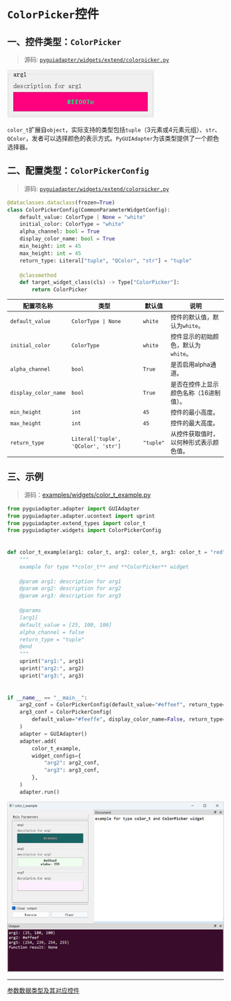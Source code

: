 # `ColorPicker`控件

## 一、控件类型：`ColorPicker`

> 源码: [`pyguiadapter/widgets/extend/colorpicker.py`]()

<img src="../images/color_t.png" />

`color_t`扩展自`object`，实际支持的类型包括`tuple`（3元素或4元素元组）、`str`、`QColor`，发者可以选择颜色的表示方式。`PyGUIAdapter`为该类型提供了一个颜色选择器。

## 二、配置类型：`ColorPickerConfig`

> 源码: [`pyguiadapter/widgets/extend/colorpicker.py`]()

```python
@dataclasses.dataclass(frozen=True)
class ColorPickerConfig(CommonParameterWidgetConfig):
    default_value: ColorType | None = "white"
    initial_color: ColorType = "white"
    alpha_channel: bool = True
    display_color_name: bool = True
    min_height: int = 45
    max_height: int = 45
    return_type: Literal["tuple", "QColor", "str"] = "tuple"

    @classmethod
    def target_widget_class(cls) -> Type["ColorPicker"]:
        return ColorPicker

```

| 配置项名称           | 类型                                | 默认值    | 说明                                   |
| -------------------- | ----------------------------------- | --------- | -------------------------------------- |
| `default_value`      | `ColorType \| None`                 | `white`   | 控件的默认值，默认为`white`。          |
| `initial_color`      | `ColorType`                         | `white`   | 控件显示的初始颜色，默认为`white`。    |
| `alpha_channel`      | `bool`                              | `True`    | 是否启用alpha通道。                    |
| `display_color_name` | `bool`                              | `True`    | 是否在控件上显示颜色名称（16进制值）。 |
| `min_height`         | `int`                               | `45`      | 控件的最小高度。                       |
| `max_height`         | `int`                               | `45`      | 控件的最大高度。                       |
| `return_type`        | `Literal['tuple', 'QColor', 'str']` | `"tuple"` | 从控件获取值时，以何种形式表示颜色值。 |

## 三、示例

> 源码：[examples/widgets/color_t_example.py]()

```python
from pyguiadapter.adapter import GUIAdapter
from pyguiadapter.adapter.ucontext import uprint
from pyguiadapter.extend_types import color_t
from pyguiadapter.widgets import ColorPickerConfig


def color_t_example(arg1: color_t, arg2: color_t, arg3: color_t = "red"):
    """
    example for type **color_t** and **ColorPicker** widget

    @param arg1: description for arg1
    @param arg2: description for arg2
    @param arg3: description for arg3

    @params
    [arg1]
    default_value = [25, 100, 100]
    alpha_channel = false
    return_type = "tuple"
    @end
    """
    uprint("arg1:", arg1)
    uprint("arg2:", arg2)
    uprint("arg3:", arg3)


if __name__ == "__main__":
    arg2_conf = ColorPickerConfig(default_value="#effeef", return_type="str")
    arg3_conf = ColorPickerConfig(
        default_value="#feeffe", display_color_name=False, return_type="tuple"
    )
    adapter = GUIAdapter()
    adapter.add(
        color_t_example,
        widget_configs={
            "arg2": arg2_conf,
            "arg3": arg3_conf,
        },
    )
    adapter.run()
```

<img src="../images/color_t_example.png" />

---

[参数数据类型及其对应控件](widgets/types_and_widgets.md)